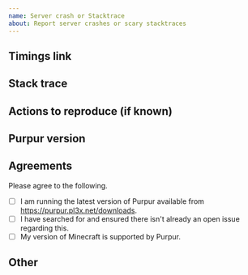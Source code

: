 ```yaml
---
name: Server crash or Stacktrace
about: Report server crashes or scary stacktraces
---
```


<!--
  Before reporting a crash here, please make sure you are on the latest version of Purpur.
  Please do not make reports when the report says "DO NOT REPORT THIS TO PURPUR". These are simply messages informing you of lag, to find what is causing it. Ask for tips on Discord.
-->

## Timings link
<!--
  We ask that all timings are a link, not a screenshot. Screenshots inhibit our ability to figure out the real cause of the issue.
  Example: https://timings.pl3x.net/?id=4cd655d32ad445aa9063f2130ae3b794
-->

## Stack trace
<!--
  We need all of the stack trace! Do not cut off parts of it. Please do not use attachments.
  If you prefer, you can use a paste site like https://paste.gg.

  paste your stack trace or a paste.gg link here!
-->

## Actions to reproduce (if known)
<!--
  This may include a build schematic, a video, or detailed instructions to help reconstruct the issue. Anything helps!
-->

## Purpur version
<!--
  Run `/version` on your server and **paste** the full, unmodified output here.
  "latest" is *not* a version; we require the output of `/version` so we can adequately track down the issue.
  Additionally, do NOT provide a screenshot, you MUST paste the entire output.

  > version
  [18:58:15 INFO]: Checking version, please wait...
  [18:58:15 INFO]: This server is running Purpur version git-Purpur-1126 (MC: 1.16.5) (Implementing API version 1.16.5-R0.1-SNAPSHOT)
  [18:58:15 INFO]: You are running the latest version
  [18:58:15 INFO]: Previous version: git-Purpur-1120 (MC: 1.16.5)
-->

## Agreements
Please agree to the following.
- [ ] I am running the latest version of Purpur available from https://purpur.pl3x.net/downloads.
- [ ] I have searched for and ensured there isn't already an open issue regarding this.
- [ ] My version of Minecraft is supported by Purpur.

## Other
<!--
  Please include other helpful information below.
  The more information we receive, the quicker and more effective we can be at finding the solution to the issue.
-->
